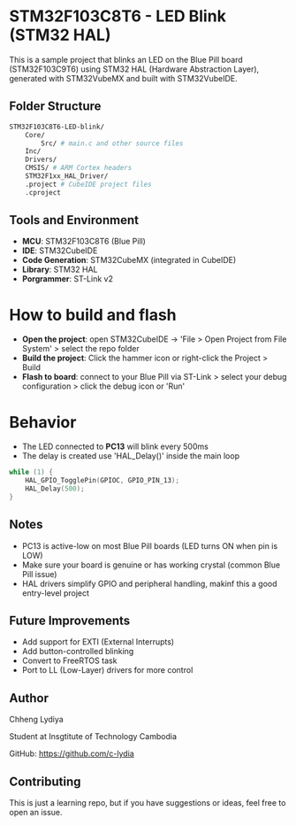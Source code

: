 # STM32F103C8T6 - LED Blink (STM32 HAL)

This is a sample project that blinks an LED on the Blue Pill board (STM32F103C9T6) using STM32 HAL (Hardware Abstraction Layer), generated with STM32VubeMX and built with STM32VubeIDE. 

## Folder Structure 
``` bash
STM32F103C8T6-LED-blink/
    Core/
        Src/ # main.c and other source files
	Inc/
    Drivers/
	CMSIS/ # ARM Cortex headers
	STM32F1xx_HAL_Driver/
    .project # CubeIDE project files
    .cproject
````

## Tools and Environment 
* **MCU**: STM32F103C8T6 (Blue Pill)
* **IDE**: STM32CubeIDE
* **Code Generation**: STM32CubeMX (integrated in CubeIDE)
* **Library**: STM32 HAL
* **Porgrammer**: ST-Link v2

# How to build and flash 
* **Open the project**: open STM32CubeIDE -> 'File > Open Project from File System' > select the repo folder
* **Build the project**: Click the hammer icon or right-click the Project > Build
* **Flash to board**: connect to your Blue Pill via ST-Link > select your debug configuration > click the debug icon or 'Run'

# Behavior
* The LED connected to **PC13** will blink every 500ms
* The delay is created use 'HAL_Delay()' inside the main loop

``` C 
while (1) {
    HAL_GPIO_TogglePin(GPIOC, GPIO_PIN_13);
    HAL_Delay(500);
}
```

## Notes 
* PC13 is active-low on most Blue Pill boards (LED turns ON when pin is LOW)
* Make sure your board is genuine or has working crystal (common Blue Pill issue)
* HAL drivers simplify GPIO and peripheral handling, makinf this a good entry-level project

## Future Improvements 
* Add support for EXTI (External Interrupts)
* Add button-controlled blinking
* Convert to FreeRTOS task
* Port to LL (Low-Layer) drivers for more control

## Author
Chheng Lydiya

Student at Insgtitute of Technology Cambodia

GitHub: https://github.com/c-lydia

## Contributing 
This is just a learning repo, but if you have suggestions or ideas, feel free to open an issue. 
